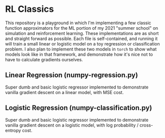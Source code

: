 # RL Classics
This repository is a playground in which I'm implementing a few classic function approximators for the ML portion of my 2021 "summer school" on simulation and reinforcement learning. These implementations are as short and straight forward as possible. Each file is self-contained, and running it will train a small linear or logistic model on a toy regression or classification problem. I also plan to implement these two models in `torch` to show what models look like in that framework, and demonstrate how it's nice not to have to calculate gradients ourselves.

## Linear Regression (numpy-regression.py)

Super dumb and basic logistic regressor implemented to demonstrate vanilla gradient descent on a linear model, with MSE cost.

## Logistic Regression (numpy-classification.py)

Super dumb and basic logistic regressor implemented to demonstrate vanilla gradient descent on a logistic model, with log probability / cross-entropy cost.
